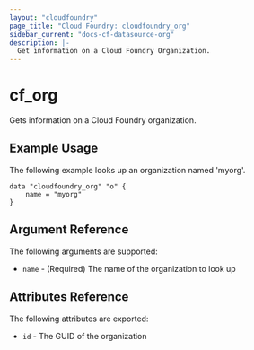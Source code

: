 ```yaml
---
layout: "cloudfoundry"
page_title: "Cloud Foundry: cloudfoundry_org"
sidebar_current: "docs-cf-datasource-org"
description: |-
  Get information on a Cloud Foundry Organization.
---
```


# cf\_org

Gets information on a Cloud Foundry organization.

## Example Usage

The following example looks up an organization named 'myorg'. 

```
data "cloudfoundry_org" "o" {
    name = "myorg"    
}
```

## Argument Reference

The following arguments are supported:

* `name` - (Required) The name of the organization to look up

## Attributes Reference

The following attributes are exported:

* `id` - The GUID of the organization
